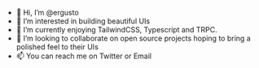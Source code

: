 - 👋 Hi, I’m @ergusto
- 👀 I’m interested in building beautiful UIs
- 🌱 I’m currently enjoying TailwindCSS, Typescript and TRPC.
- 💞️ I’m looking to collaborate on open source projects hoping to bring a polished feel to their UIs
- 📫 You can reach me on Twitter or Email

<!---
ergusto/ergusto is a ✨ special ✨ repository because its `README.md` (this file) appears on your GitHub profile.
You can click the Preview link to take a look at your changes.
--->
